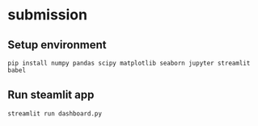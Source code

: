 # submission

## Setup environment
```
pip install numpy pandas scipy matplotlib seaborn jupyter streamlit babel
```

## Run steamlit app
```
streamlit run dashboard.py
```
